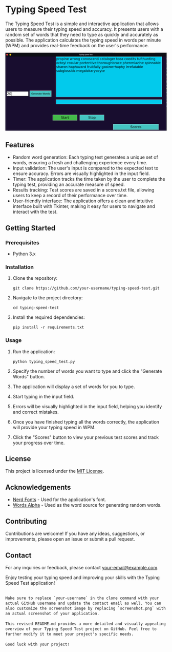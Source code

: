 # Typing Speed Test

The Typing Speed Test is a simple and interactive application that allows users to measure their typing speed and accuracy. It presents users with a random set of words that they need to type as quickly and accurately as possible. The application calculates the typing speed in words per minute (WPM) and provides real-time feedback on the user's performance.

![typing_speed_test.png](typing_speed_test.png)
## Features

- Random word generation: Each typing test generates a unique set of words, ensuring a fresh and challenging experience every time.
- Input validation: The user's input is compared to the expected text to ensure accuracy. Errors are visually highlighted in the input field.
- Timer: The application tracks the time taken by the user to complete the typing test, providing an accurate measure of speed.
- Results tracking: Test scores are saved in a scores.txt file, allowing users to keep a record of their performance over time.
- User-friendly interface: The application offers a clean and intuitive interface built with Tkinter, making it easy for users to navigate and interact with the test.

## Getting Started

### Prerequisites

- Python 3.x

### Installation

1. Clone the repository:

   ```shell
   git clone https://github.com/your-username/typing-speed-test.git
   ```

2. Navigate to the project directory:

   ```shell
   cd typing-speed-test
   ```

3. Install the required dependencies:

   ```shell
   pip install -r requirements.txt
   ```

### Usage

1. Run the application:

   ```shell
   python typing_speed_test.py
   ```

2. Specify the number of words you want to type and click the "Generate Words" button.
3. The application will display a set of words for you to type.
4. Start typing in the input field.
5. Errors will be visually highlighted in the input field, helping you identify and correct mistakes.
6. Once you have finished typing all the words correctly, the application will provide your typing speed in WPM.
7. Click the "Scores" button to view your previous test scores and track your progress over time.

## License

This project is licensed under the [MIT License](LICENSE).

## Acknowledgements

- [Nerd Fonts](https://www.nerdfonts.com/) - Used for the application's font.
- [Words Alpha](https://github.com/dwyl/english-words) - Used as the word source for generating random words.

## Contributing

Contributions are welcome! If you have any ideas, suggestions, or improvements, please open an issue or submit a pull request.

## Contact

For any inquiries or feedback, please contact [your-email@example.com](mailto:your-email@example.com).

Enjoy testing your typing speed and improving your skills with the Typing Speed Test application!
```

Make sure to replace `your-username` in the clone command with your actual GitHub username and update the contact email as well. You can also customize the screenshot image by replacing `screenshot.png` with an actual screenshot of your application.

This revised README.md provides a more detailed and visually appealing overview of your Typing Speed Test project on GitHub. Feel free to further modify it to meet your project's specific needs.

Good luck with your project!